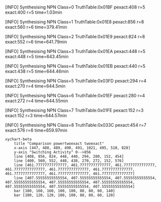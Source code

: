 [INFO] Synthesising NPN Class=0 TruthTable:0x01BF pexact:408 r=5 exact:400 r=5 time=1.03min 

[INFO] Synthesising NPN Class=1 TruthTable:0x01E8 pexact:856 r=8 exact:560 r=6 time=379.41min 

[INFO] Synthesising NPN Class=2 TruthTable:0x01E9 pexact:824 r=8 exact:552 r=6 time=641.79min 

[INFO] Synthesising NPN Class=3 TruthTable:0x01EA pexact:448 r=5 exact:448 r=5 time=643.45min 

[INFO] Synthesising NPN Class=4 TruthTable:0x01EB pexact:440 r=5 exact:438 r=5 time=644.46min 

[INFO] Synthesising NPN Class=5 TruthTable:0x03FD pexact:294 r=4 exact:270 r=4 time=644.5min 

[INFO] Synthesising NPN Class=6 TruthTable:0x01EF pexact:280 r=4 exact:272 r=4 time=644.55min 

[INFO] Synthesising NPN Class=7 TruthTable:0x01FE pexact:152 r=3 exact:152 r=3 time=644.57min 

[INFO] Synthesising NPN Class=8 TruthTable:0x033C pexact:454 r=7 exact:576 r=6 time=659.97min 

```mermaid
xychart-beta
    title "Comparison powertwoexact twoexact"
    x-axis [447, 488, 489, 490, 491, 1021, 495, 510, 828]
    y-axis "Switching Activity" 0-->856
    line [408, 856, 824, 448, 440, 294, 280, 152, 454]
    line [400, 560, 552, 448, 438, 270, 272, 152, 576]
    line [461.77777777777777, 461.77777777777777, 461.77777777777777, 461.77777777777777, 461.77777777777777, 461.77777777777777, 461.77777777777777, 461.77777777777777, 461.77777777777777]
    line [407.55555555555554, 407.55555555555554, 407.55555555555554, 407.55555555555554, 407.55555555555554, 407.55555555555554, 407.55555555555554, 407.55555555555554, 407.55555555555554]
    bar [100, 160, 160, 100, 100, 80, 80, 60, 140]
    bar [100, 120, 120, 100, 100, 80, 80, 60, 120]
```

